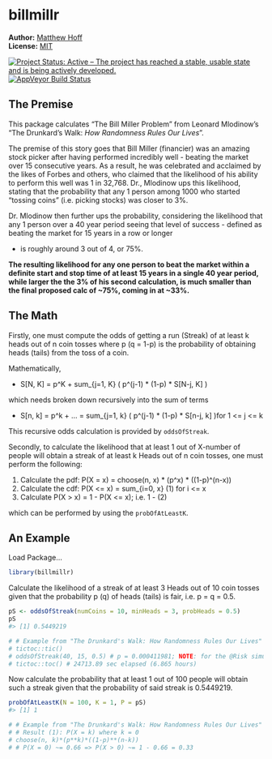 
<!-- README.md is generated from README.Rmd. Please edit that file -->

# billmillr

**Author:** [Matthew Hoff](https://github.com/mghoff) <br/> **License:**
[MIT](https://opensource.org/licenses/MIT)<br/>

[![Project Status: Active – The project has reached a stable, usable
state and is being actively
developed.](http://www.repostatus.org/badges/latest/active.svg)](https://www.repostatus.org/)
[![AppVeyor Build
Status](https://ci.appveyor.com/api/projects/status/github/ropensci/epubr?branch=master&svg=true)](https://ci.appveyor.com/project/leonawicz/epubr)

## The Premise

This package calculates “The Bill Miller Problem” from Leonard
Mlodinow’s “The Drunkard’s Walk: *How Randomness Rules Our Lives*”.

The premise of this story goes that Bill Miller (financier) was an
amazing stock picker after having performed incredibly well - beating
the market over 15 consecutive years. As a result, he was celebrated and
acclaimed by the likes of Forbes and others, who claimed that the
likelihood of his ability to perform this well was 1 in 32,768. Dr.,
Mlodinow ups this likelihood, stating that the probability that any 1
person among 1000 who started “tossing coins” (i.e. picking stocks) was
closer to 3%.

Dr. Mlodinow then further ups the probability, considering the
likelihood that any 1 person over a 40 year period seeing that level of
success - defined as beating the market for 15 years in a row or longer
- is roughly around 3 out of 4, or 75%.

**The resulting likelihood for any one person to beat the market within
a definite start and stop time of at least 15 years in a single 40 year
period, while larger the the 3% of his second calculation, is much
smaller than the final proposed calc of \~75%, coming in at \~33%.**

## The Math

Firstly, one must compute the odds of getting a run (Streak) of at least
k heads out of n coin tosses where p (q = 1-p) is the probability of
obtaining heads (tails) from the toss of a coin.

Mathematically,

-   S\[N, K\] = p^K + sum\_{j=1, K} ( p^(j-1) \* (1-p) \* S\[N-j, K\] )

which needs broken down recursively into the sum of terms

-   S\[n, k\] = p^k + … = sum\_{j=1, k} ( p^(j-1) \* (1-p) \* S\[n-j,
    k\] )for 1 \<= j \<= k

This recursive odds calculation is provided by `oddsOfStreak`.

Secondly, to calculate the likelihood that at least 1 out of X-number of
people will obtain a streak of at least k Heads out of n coin tosses,
one must perform the following:

1.  Calculate the pdf: P(X = x) = choose(n, x) \* (p^x) \* ((1-p)^(n-x))
2.  Calculate the cdf: P(X \<= x) = sum\_{i=0, x} (1) for i \<= x
3.  Calculate P(X > x) = 1 - P(X \<= x); i.e. 1 - (2)

which can be performed by using the `probOfAtLeastK`.

## An Example

Load Package…

``` r
library(billmillr)
```

Calculate the likelihood of a streak of at least 3 Heads out of 10 coin
tosses given that the probability p (q) of heads (tails) is fair, i.e. p
= q = 0.5.

``` r
pS <- oddsOfStreak(numCoins = 10, minHeads = 3, probHeads = 0.5)
pS
#> [1] 0.5449219

# # Example from "The Drunkard's Walk: How Randomness Rules Our Lives"
# tictoc::tic()
# oddsOfStreak(40, 15, 0.5) # p = 0.000411981; NOTE: for the @Risk simulation, we got 0.0002 - i.e. this is within bounds.
# tictoc::toc() # 24713.89 sec elapsed (6.865 hours)
```

Now calculate the probability that at least 1 out of 100 people will
obtain such a streak given that the probability of said streak is
0.5449219.

``` r
probOfAtLeastK(N = 100, K = 1, P = pS)
#> [1] 1

# # Example from "The Drunkard's Walk: How Randomness Rules Our Lives" continued...
# # Result (1): P(X = k) where k = 0
# choose(n, k)*(p**k)*((1-p)**(n-k))
# # P(X = 0) ~= 0.66 => P(X > 0) ~= 1 - 0.66 = 0.33
```
